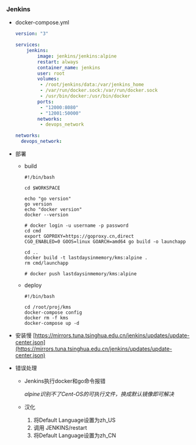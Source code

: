 ###	Jenkins

- docker-compose.yml

  ```yaml
  version: "3"
  
  services:
      jenkins:
          image: jenkins/jenkins:alpine
          restart: always
          container_name: jenkins
          user: root
          volumes:
           - /root/jenkins/data:/var/jenkins_home
           - /var/run/docker.sock:/var/run/docker.sock
           - /usr/bin/docker:/usr/bin/docker
          ports:
           - "12000:8080"
           - "12001:50000"
          networks:
           - devops_network
  
  networks:
    devops_network:
  ```

- 部署

  - build

    ```shell
    #!/bin/bash
    
    cd $WORKSPACE
    
    echo "go version"
    go version
    echo "docker version"
    docker --version
    
    # docker login -u username -p password
    cd cmd
    export GOPROXY=https://goproxy.cn,direct
    CGO_ENABLED=0 GOOS=linux GOARCH=amd64 go build -o launchapp
    
    cd ..
    docker build -t lastdaysinmemory/kms:alpine .
    rm cmd/launchapp
    
    # docker push lastdaysinmemory/kms:alpine
    ```

  - deploy

    ```shell
    #!/bin/bash
    
    cd /root/proj/kms
    docker-compose config
    docker rm -f kms
    docker-compose up -d
    ```

- 安装慢
[https://mirrors.tuna.tsinghua.edu.cn/jenkins/updates/update-center.json](https://mirrors.tuna.tsinghua.edu.cn/jenkins/updates/update-center.json)

- 错误处理

  - Jenkins执行docker和go命令报错

    _alpine识别不了Cent-OS的可执行文件，换成默认镜像即可解决_

  - 汉化
  
    1. 将Default Language设置为zh_US
    2. 调用 JENKINS/restart
    3. 将Default Language设置为zh_CN
  